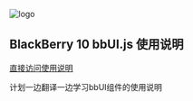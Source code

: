 ![logo](https://raw.github.com/wiki/blackberry/bbUI.js/images/bbUI_100x403.png)

## BlackBerry 10 bbUI.js 使用说明

[直接访问使用说明](https://github.com/Walkline80/bbUI.js/wiki)

计划一边翻译一边学习bbUI组件的使用说明